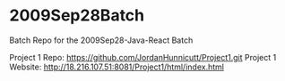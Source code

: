# 2009Sep28Batch
Batch Repo for the 2009Sep28-Java-React Batch

Project 1 Repo: https://github.com/JordanHunnicutt/Project1.git
Project 1 Website: http://18.216.107.51:8081/Project1/html/index.html